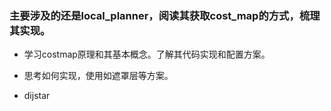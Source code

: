### 主要涉及的还是local_planner，阅读其获取cost_map的方式，梳理其实现。
- 学习costmap原理和其基本概念。了解其代码实现和配置方案。
- 思考如何实现，使用如遮罩层等方案。

- dijstar

